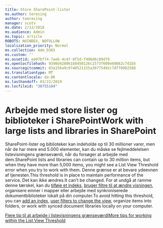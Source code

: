 ```yaml
---
title: Store SharePoint-lister
ms.author: toresing
author: tomresing
manager: scotv
ms.date: 2/12/2018
ms.audience: Admin
ms.topic: article
ROBOTS: NOINDEX, NOFOLLOW
localization_priority: Normal
ms.collection: Adm_O365
ms.custom: ''
ms.assetid: ee07bf74-7aeb-4c47-8f5d-f496d6c09d79
ms.openlocfilehash: 9390d428061b8450126c1573f608e69862c7d1b5
ms.sourcegitcommit: 03a156a9c9740521155a30775492c7dff0982588
ms.translationtype: MT
ms.contentlocale: da-DK
ms.lasthandoff: 03/22/2019
ms.locfileid: "30755184"
---
```

# <a name="work-with-large-lists-and-libraries-in-sharepoint"></a><span data-ttu-id="eae53-102">Arbejde med store lister og biblioteker i SharePoint</span><span class="sxs-lookup"><span data-stu-id="eae53-102">Work with large lists and libraries in SharePoint</span></span>

<span data-ttu-id="eae53-103">SharePoint-lister og biblioteker kan indeholde op til 30 millioner varer, men når de har mere end 5.000 elementer, kan du måske se fejlmeddelelsen listevisningens grænseværdi, når du forsøger at arbejde med dem.</span><span class="sxs-lookup"><span data-stu-id="eae53-103">SharePoint lists and libraries can contain up to 30 million items, but when they have more than 5,000 items, you might see a List View Threshold error when you try to work with them.</span></span> <span data-ttu-id="eae53-104">Denne grænse er at bevare ydeevnen af tjenesten.</span><span class="sxs-lookup"><span data-stu-id="eae53-104">This threshold is in place to maintain performance of the service.</span></span> <span data-ttu-id="eae53-105">Det kan ikke ændres.</span><span class="sxs-lookup"><span data-stu-id="eae53-105">It can't be changed.</span></span> <span data-ttu-id="eae53-106">For at undgå at ramme denne tærskel, kan du [tilføje et indeks](https://go.microsoft.com/fwlink/?linkid=867784), [bruger filtre til at ændre visningen](https://go.microsoft.com/fwlink/?linkid=867786), organisere emner i mapper eller arbejde med synkroniserede dokumentbiblioteker lokalt på din computer.</span><span class="sxs-lookup"><span data-stu-id="eae53-106">To avoid hitting this threshold, you can [add an index](https://go.microsoft.com/fwlink/?linkid=867784), [user filters to change the view](https://go.microsoft.com/fwlink/?linkid=867786), organize items into folders, or work with synced document libraries locally on your computer.</span></span> 
  
[<span data-ttu-id="eae53-107">Flere tip til at arbejde i listevisningens grænseværdi</span><span class="sxs-lookup"><span data-stu-id="eae53-107">More tips for working within the List View Threshold</span></span>](https://go.microsoft.com/fwlink/?linkid=867787)
  

